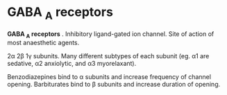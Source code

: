 ---
---
# GABA <sub>A</sub> receptors

**GABA <sub>A</sub> receptors** . Inhibitory ligand-gated ion channel.
Site of action of most anaesthetic agents.

2α 2β 1γ subunits. Many different subtypes of each subunit (eg. α1 are
sedative, α2 anxiolytic, and α3 myorelaxant).

Benzodiazepines bind to α subunits and increase frequency of channel
opening. Barbiturates bind to β subunits and increase duration of
opening.
